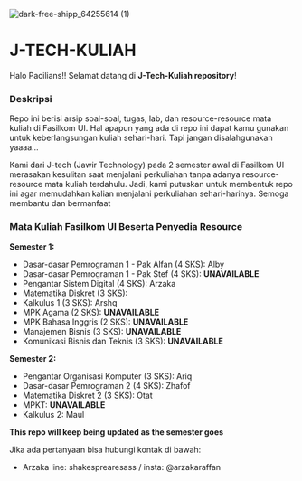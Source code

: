 ![dark-free-shipp_64255614 (1)](https://github.com/JawirTech/J-Tech-Kuliah/assets/158117087/b2437f4c-929b-40ce-925a-624671b3cf52)
# J-TECH-KULIAH

Halo Pacilians!!
Selamat datang di **J-Tech-Kuliah repository**!

### Deskripsi
Repo ini berisi arsip soal-soal, tugas, lab, dan resource-resource mata kuliah di Fasilkom UI. Hal apapun yang ada di repo ini dapat kamu gunakan untuk keberlangsungan kuliah sehari-hari. Tapi jangan disalahgunakan yaaaa...

Kami dari J-tech (Jawir Technology) pada 2 semester awal di Fasilkom UI merasakan kesulitan saat menjalani perkuliahan tanpa adanya resource-resource mata kuliah terdahulu. Jadi, kami putuskan untuk membentuk repo ini agar memudahkan kalian menjalani perkuliahan sehari-harinya. Semoga membantu dan bermanfaat

### Mata Kuliah Fasilkom UI Beserta Penyedia Resource
**Semester 1:**
- Dasar-dasar Pemrograman 1 - Pak Alfan (4 SKS): Alby
- Dasar-dasar Pemrograman 1 - Pak Stef (4 SKS): **UNAVAILABLE**
- Pengantar Sistem Digital (4 SKS): Arzaka
- Matematika Diskret (3 SKS):
- Kalkulus 1 (3 SKS): Arshq
- MPK Agama (2 SKS): **UNAVAILABLE**
- MPK Bahasa Inggris (2 SKS): **UNAVAILABLE**
- Manajemen Bisnis (3 SKS): **UNAVAILABLE**
- Komunikasi Bisnis dan Teknis (3 SKS): **UNAVAILABLE**

**Semester 2:**
- Pengantar Organisasi Komputer (3 SKS): Ariq
- Dasar-dasar Pemrograman 2 (4 SKS): Zhafof
- Matematika Diskret 2 (3 SKS): Otat
- MPKT: **UNAVAILABLE**
- Kalkulus 2: Maul

**This repo will keep being updated as the semester goes**


Jika ada pertanyaan bisa hubungi kontak di bawah:
- Arzaka
line: shakesprearesass / insta: @arzakaraffan
